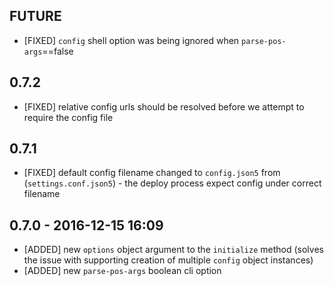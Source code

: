 ## FUTURE

* [FIXED] `config` shell option was being ignored when `parse-pos-args`==false

## 0.7.2

* [FIXED] relative config urls should be resolved before we attempt to require the config file

## 0.7.1

* [FIXED] default config filename changed to `config.json5` from (`settings.conf.json5`) - the deploy process expect config under correct filename

## 0.7.0 - 2016-12-15 16:09

* [ADDED] new `options` object argument to the `initialize` method (solves the issue with supporting creation of multiple `config` object instances)
* [ADDED] new `parse-pos-args` boolean cli option
